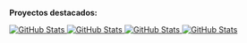 
__Proyectos destacados:__

<div>
  <p>
    <a href="https://github.com/lorenzoR22/Academia-microservicios.git">
      <img src="https://github-readme-stats.vercel.app/api/pin/?username=lorenzoR22&repo=Academia-microservicios" alt="GitHub Stats" />
    </a>
    <a href="https://github.com/lorenzoR22/E-commerce.git">
      <img src="https://github-readme-stats.vercel.app/api/pin/?username=lorenzoR22&repo=E-commerce" alt="GitHub Stats" />
    </a>
    <a href="https://github.com/lorenzoR22/comerceTrack.git">
      <img src="https://github-readme-stats.vercel.app/api/pin/?username=lorenzoR22&repo=comerceTrack" alt="GitHub Stats" />
    </a>
    <a href="https://github.com/lorenzoR22/auth-api.git">
      <img src="https://github-readme-stats.vercel.app/api/pin/?username=lorenzoR22&repo=auth-api" alt="GitHub Stats" />
    </a>
  </p>
</div>
